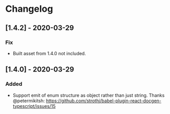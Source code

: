 # Changelog

## [1.4.2] - 2020-03-29

### Fix

- Built asset from 1.4.0 not included.

## [1.4.0] - 2020-03-29

### Added

- Support emit of enum structure as object rather than just string. Thanks @petermikitsh: https://github.com/strothj/babel-plugin-react-docgen-typescript/issues/15
